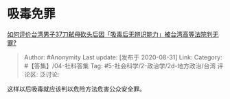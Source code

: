 # 吸毒免罪
[如何评价台湾男子37刀弑母砍头后因「吸毒后无辨识能力」被台湾高等法院判无罪?](https://www.zhihu.com/question/416241684/answer/1444220701)

> Author: #Anonymity
> Last update: [发布于 2020-08-31]
> Link:
> Category: #【答集】/04-社科答集
> Tag: #5-社会科学/2-政治学/2d-地方政治/台湾
> 评论区:
> 泛讨论:

这样以后吸毒就应该判以危险方法危害公众安全罪。
